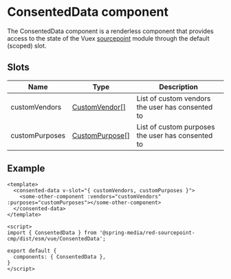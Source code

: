 # ConsentedData component

The ConsentedData component is a renderless component that provides access to the state of the Vuex [sourcepoint](../../vuex/sourcepoint) module through the default (scoped) slot.

## Slots

| Name           | Type                                                 | Description                                       |
| -------------- | ---------------------------------------------------- |-------------------------------------------------- |
| customVendors  | [CustomVendor[]](../../../sourcepoint/typings.d.ts)  | List of custom vendors the user has consented to  |
| customPurposes | [CustomPurpose[]](../../../sourcepoint/typings.d.ts) | List of custom purposes the user has consented to |

## Example

```vue
<template>
  <consented-data v-slot="{ customVendors, customPurposes }">
    <some-other-component :vendors="customVendors" :purposes="customPurposes"></some-other-component>
  </consented-data>
</template>

<script>
import { ConsentedData } from '@spring-media/red-sourcepoint-cmp/dist/esm/vue/ConsentedData';

export default {
  components: { ConsentedData },
}
</script>
```
